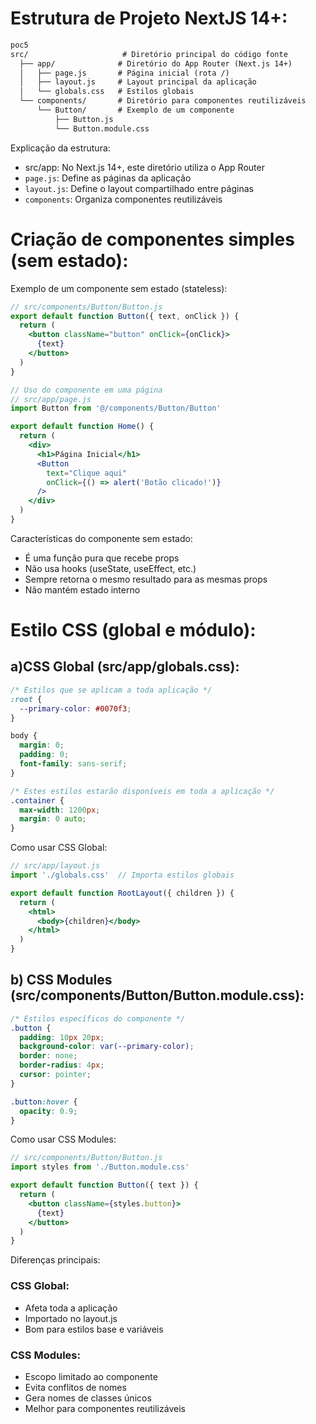 # Estrutura de Projeto NextJS 14+:

``` txt
poc5
src/                     # Diretório principal do código fonte
  ├── app/              # Diretório do App Router (Next.js 14+)
  │   ├── page.js       # Página inicial (rota /)
  │   ├── layout.js     # Layout principal da aplicação
  │   └── globals.css   # Estilos globais
  └── components/       # Diretório para componentes reutilizáveis
      └── Button/       # Exemplo de um componente
          ├── Button.js
          └── Button.module.css
```

Explicação da estrutura:
* src/app: No Next.js 14+, este diretório utiliza o App Router
* ``page.js``: Define as páginas da aplicação
* ``layout.js``: Define o layout compartilhado entre páginas
* `components`: Organiza componentes reutilizáveis

# Criação de componentes simples (sem estado):

Exemplo de um componente sem estado (stateless):

``` jsx
// src/components/Button/Button.js
export default function Button({ text, onClick }) {
  return (
    <button className="button" onClick={onClick}>
      {text}
    </button>
  )
}

// Uso do componente em uma página
// src/app/page.js
import Button from '@/components/Button/Button'

export default function Home() {
  return (
    <div>
      <h1>Página Inicial</h1>
      <Button 
        text="Clique aqui" 
        onClick={() => alert('Botão clicado!')} 
      />
    </div>
  )
}
```

Características do componente sem estado:

* É uma função pura que recebe props
* Não usa hooks (useState, useEffect, etc.)
* Sempre retorna o mesmo resultado para as mesmas props
* Não mantém estado interno

# Estilo CSS (global e módulo):

## a)CSS Global (src/app/globals.css):

``` css
/* Estilos que se aplicam a toda aplicação */
:root {
  --primary-color: #0070f3;
}

body {
  margin: 0;
  padding: 0;
  font-family: sans-serif;
}

/* Estes estilos estarão disponíveis em toda a aplicação */
.container {
  max-width: 1200px;
  margin: 0 auto;
}
```

Como usar CSS Global:

``` jsx
// src/app/layout.js
import './globals.css'  // Importa estilos globais

export default function RootLayout({ children }) {
  return (
    <html>
      <body>{children}</body>
    </html>
  )
}
```
## b) CSS Modules (src/components/Button/Button.module.css):

``` css
/* Estilos específicos do componente */
.button {
  padding: 10px 20px;
  background-color: var(--primary-color);
  border: none;
  border-radius: 4px;
  cursor: pointer;
}

.button:hover {
  opacity: 0.9;
}
```

Como usar CSS Modules:

``` jsx
// src/components/Button/Button.js
import styles from './Button.module.css'

export default function Button({ text }) {
  return (
    <button className={styles.button}>
      {text}
    </button>
  )
}
```

Diferenças principais:

### CSS Global:

* Afeta toda a aplicação
* Importado no layout.js
* Bom para estilos base e variáveis


### CSS Modules:

* Escopo limitado ao componente
* Evita conflitos de nomes
* Gera nomes de classes únicos
* Melhor para componentes reutilizáveis
